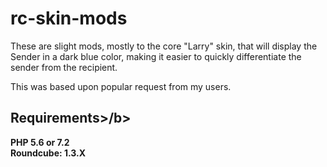 # rc-skin-mods
These are slight mods, mostly to the core "Larry" skin, that will display the Sender in a dark blue color, making it easier to quickly differentiate the sender from the recipient.

This was based upon popular request from my users.

<b>Requirements>/b>
---
PHP 5.6 or 7.2<br>
Roundcube: 1.3.X
